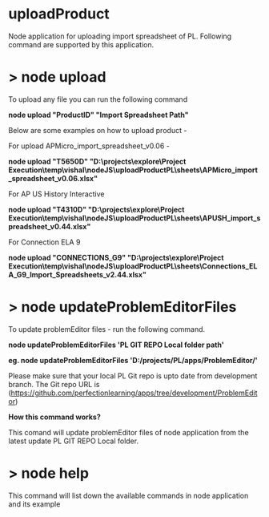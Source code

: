 # uploadProduct
Node application for uploading import spreadsheet of PL. Following command are supported by this application.

# > node upload

To upload any file you can run the following command

**node upload "ProductID" "Import Spreadsheet Path"**

Below are some examples on how to upload product -   

For upload APMicro_import_spreadsheet_v0.06 -

**node upload "T5650D" "D:\projects\explore\Project Execution\temp\vishal\nodeJS\uploadProductPL\sheets\APMicro_import_spreadsheet_v0.06.xlsx"**


For AP US History Interactive

**node upload "T4310D" "D:\projects\explore\Project Execution\temp\vishal\nodeJS\uploadProductPL\sheets\APUSH_import_spreadsheet_v0.44.xlsx"**

For Connection ELA 9

**node upload "CONNECTIONS_G9" "D:\projects\explore\Project Execution\temp\vishal\nodeJS\uploadProductPL\sheets\Connections_ELA_G9_Import_Spreadsheets_v2.44.xlsx"**

# > node updateProblemEditorFiles

To update problemEditor files - run the following command.

 **node updateProblemEditorFiles 'PL GIT REPO Local folder path'**
 
 **eg. node updateProblemEditorFiles 'D:/projects/PL/apps/ProblemEditor/'**

 Please make sure that your local PL Git repo is upto date from development branch. The Git repo URL is  (https://github.com/perfectionlearning/apps/tree/development/ProblemEditor)

**How this command works?** 

This comand will update problemEditor files of node application from the latest update PL GIT REPO Local folder.

# > node help

This command will list down the available commands in node application and its example


